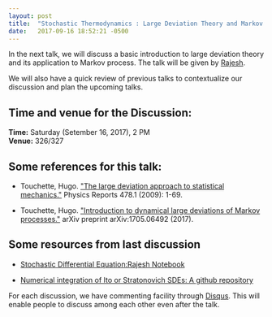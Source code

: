 ```yaml
---
layout: post
title:  "Stochastic Thermodynamics : Large Deviation Theory and Markov Process"
date:   2017-09-16 18:52:21 -0500
---
```


In the next talk, we will discuss a basic introduction to large deviation
theory and its application to Markov process. The talk will be
given by [Rajesh](https://rajeshrinet.github.io/).  


We will also have a quick review of previous talks to contextualize our
discussion and plan the upcoming talks.




## Time and venue for the Discussion:
**Time:** Saturday (Setember 16, 2017), 2 PM  
**Venue:** 326/327 


## Some references for this talk:

* Touchette, Hugo. ["The large deviation approach to statistical mechanics."](http://www.sciencedirect.com/science/article/pii/S0370157309001410) Physics Reports 478.1 (2009): 1-69.
 
* Touchette, Hugo. ["Introduction to dynamical large deviations of Markov processes."](https://arxiv.org/abs/1705.06492) arXiv preprint arXiv:1705.06492 (2017).


## Some resources from last discussion
* [Stochastic Differential Equation:Rajesh Notebook](https://github.com/rajeshrinet/compPhy/blob/master/notebooks/2017/SDE.ipynb)

* [Numerical integration of Ito or Stratonovich SDEs: A github repository](https://github.com/mattja/sdeint)




For each discussion, we have commenting facility through [Disqus](https://disqus.com/). This will enable people to discuss among each other even after the talk.
